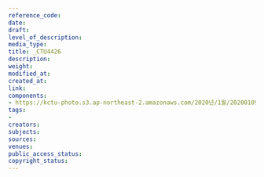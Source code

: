 ```yaml
---
reference_code: 
date: 
draft: 
level_of_description: 
media_type: 
title: _CTU4426
description: 
weight: 
modified_at: 
created_at: 
link: 
components:
- https://kctu-photo.s3.ap-northeast-2.amazonaws.com/2020년/1월/20200109_소위+‘불법체류+외국인+관리대책’+비판과+대안+촉구를+위한+이주인권단체+공동+기자회견/_CTU4426.jpg
tags:
- 
creators: 
subjects: 
sources: 
venues: 
public_access_status: 
copyright_status: 
---
```

